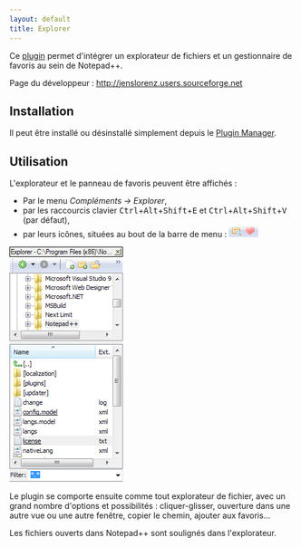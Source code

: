 ```yaml
---
layout: default
title: Explorer
---
```

Ce [plugin](../plugins.md) permet d'intégrer un explorateur de fichiers et un gestionnaire de favoris au sein de Notepad++.

Page du développeur : <http://jenslorenz.users.sourceforge.net>

## Installation

Il peut être installé ou désinstallé simplement depuis le [Plugin Manager](plugin-manager.md).

## Utilisation

L'explorateur et le panneau de favoris peuvent être affichés :

- Par le menu *Compléments -> Explorer*,
- par les raccourcis clavier <kbd>Ctrl</kbd>+<kbd>Alt</kbd>+<kbd>Shift</kbd>+<kbd>E</kbd> et <kbd>Ctrl</kbd>+<kbd>Alt</kbd>+<kbd>Shift</kbd>+<kbd>V</kbd> (par défaut),
- par leurs icônes, situées au bout de la barre de menu : ![Icônes de l'explorateur et des favoris](/images/plugins/notepadpp_explorer_icons.png)

![Panneau de l'explorateur de fichiers](/images/plugins/notepadpp_explorer_panel.png)

Le plugin se comporte ensuite comme tout explorateur de fichier, avec un grand nombre d'options et possibilités : cliquer-glisser, ouverture dans une autre vue ou une autre fenêtre, copier le chemin, ajouter aux favoris...

Les fichiers ouverts dans Notepad++ sont soulignés dans l'explorateur.
